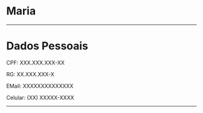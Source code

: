 # Maria

---

# Dados Pessoais

CPF: XXX.XXX.XXX-XX

RG: XX.XXX.XXX-X

EMail: XXXXXXXXXXXXXX

Celular: (XX) XXXXX-XXXX

--- 